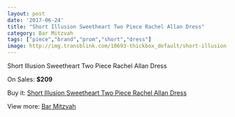 ```yaml
---
layout: post
date: '2017-06-24'
title: "Short Illusion Sweetheart Two Piece Rachel Allan Dress"
category: Bar Mitzvah
tags: ["piece","brand","prom","short","dress"]
image: http://img.transblink.com/18693-thickbox_default/short-illusion-sweetheart-two-piece-rachel-allan-dress.jpg
---
```

Short Illusion Sweetheart Two Piece Rachel Allan Dress

On Sales: **$209**
<a href="https://www.transblink.com/en/bar-mitzvah/5840-short-illusion-sweetheart-two-piece-rachel-allan-dress.html"><amp-img layout="responsive" width="600" height="600" src="//img.transblink.com/18693-thickbox_default/short-illusion-sweetheart-two-piece-rachel-allan-dress.jpg" alt="Short Illusion Sweetheart Two Piece Rachel Allan Dress 0" /></a>
<a href="https://www.transblink.com/en/bar-mitzvah/5840-short-illusion-sweetheart-two-piece-rachel-allan-dress.html"><amp-img layout="responsive" width="600" height="600" src="//img.transblink.com/18695-thickbox_default/short-illusion-sweetheart-two-piece-rachel-allan-dress.jpg" alt="Short Illusion Sweetheart Two Piece Rachel Allan Dress 1" /></a>
<a href="https://www.transblink.com/en/bar-mitzvah/5840-short-illusion-sweetheart-two-piece-rachel-allan-dress.html"><amp-img layout="responsive" width="600" height="600" src="//img.transblink.com/18694-thickbox_default/short-illusion-sweetheart-two-piece-rachel-allan-dress.jpg" alt="Short Illusion Sweetheart Two Piece Rachel Allan Dress 2" /></a>

Buy it: [Short Illusion Sweetheart Two Piece Rachel Allan Dress](https://www.transblink.com/en/bar-mitzvah/5840-short-illusion-sweetheart-two-piece-rachel-allan-dress.html "Short Illusion Sweetheart Two Piece Rachel Allan Dress")

View more: [Bar Mitzvah](https://www.transblink.com/en/2-bar-mitzvah "Bar Mitzvah")